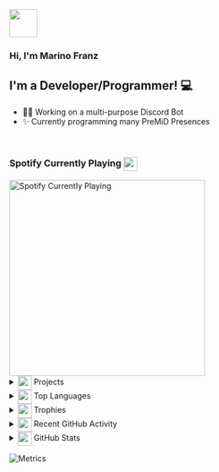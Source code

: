 <img src="https://github.com/marinofranz/marinofranz/raw/master/assets/6391_ablobwave.gif" width="50" />
<h3>Hi, I'm Marino Franz</h3>

## I'm a Developer/Programmer! 💻
- 👨‍💻 Working on a multi-purpose Discord Bot
- ✨ Currently programming many PreMiD Presences

<br />

### Spotify Currently Playing <img src="https://discord.com/assets/658d047ef378c3147a9d8d3a01fef268.svg" align="center" width="25" />

<img src="https://novatorem-iota-azure.vercel.app/api/spotify" alt="Spotify Currently Playing" width="350" />

<br />

<details>
    <summary><img src="https://discord.com/assets/09204f6a96455580e749454b7449aa82.svg" align="center" width="25" /> Projects</summary><br />
    
[![](https://github-readme-stats.vercel.app/api/pin/?username=marinofranz&repo=generator-marino-gen)](https://github.com/marinofranz/generator-marino-gen)
[![](https://github-readme-stats.vercel.app/api/pin/?username=marinofranz&repo=upbeatradio)](https://github.com/marinofranz/upbeatradio)
</details>

<details>
    <summary><img src="https://discord.com/assets/1b3817ca3b1dc991baefdb3079ed0624.svg" align="center" width="25" /> Top Languages</summary><br />
    
[![](https://github-readme-stats.vercel.app/api/top-langs?username=marinofranz&hide=Shell&langs_count=10)](https://github.com/marinofranz/generator-marino-gen)
</details>

<details>
    <summary><img src="https://discord.com/assets/0a00e865c445d42dfb9f64bedfab8cf8.svg" align="center" width="25" /> Trophies</summary><br />
    
[![](https://github-profile-trophy.vercel.app/?username=marinofranz&row=2&column=3)](https://github.com/marinofranz)
</details>

<details>
    <summary><img src="https://discord.com/assets/bcca43b1c7aa91d47f62962ce2422ae1.svg" align="center" width="25" /> Recent GitHub Activity</summary>

<!--START_SECTION:activity-->
1. 🗣 Commented on [#4310](https://github.com/PreMiD/Presences/issues/4310) in [PreMiD/Presences](https://github.com/PreMiD/Presences)
2. 🗣 Commented on [#4310](https://github.com/PreMiD/Presences/issues/4310) in [PreMiD/Presences](https://github.com/PreMiD/Presences)
3. 💪 Opened PR [#4310](https://github.com/PreMiD/Presences/pull/4310) in [PreMiD/Presences](https://github.com/PreMiD/Presences)
4. 🗣 Commented on [#1](https://github.com/marinofranz/upbeatradio/issues/1) in [marinofranz/upbeatradio](https://github.com/marinofranz/upbeatradio)
5. 💪 Opened PR [#213](https://github.com/Dev-CasperTheGhost/snaily-cadv3/pull/213) in [Dev-CasperTheGhost/snaily-cadv3](https://github.com/Dev-CasperTheGhost/snaily-cadv3)
<!--END_SECTION:activity-->
</details>

<details>
    <summary><img src="https://discord.com/assets/7b4003ce2786fcf382c6b1ba5ac08f24.svg" align="center" width="25" /> GitHub Stats</summary>
    <br />
    <img align="left" alt="codeSTACKr's Github Stats" src="https://github-readme-stats.vercel.app/api?username=marinofranz&show_icons=true&bg_color=360,ffffff,e6f4ff" />
</details>

![Metrics](https://metrics.lecoq.io/marinofranz?template=classic&base.metadata=0&languages=1&introduction=1&stars=1&achievements=1&activity=1&languages.limit=8&languages.sections=most-used&languages.colors=github&languages.threshold=0%25&languages.indepth=false&languages.categories=markup%2C%20programming&languages.recent.categories=markup%2C%20programming&languages.recent.load=300&languages.recent.days=14&introduction.title=true&stars.limit=5&activity.limit=5&activity.load=300&activity.days=14&activity.filter=all&activity.visibility=all&activity.timestamps=false&achievements.threshold=C&achievements.secrets=true&achievements.display=compact&achievements.limit=0&config.timezone=Atlantic%2FReykjavik&config.twemoji=true)

